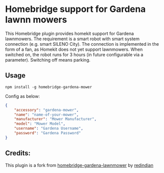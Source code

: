 # Homebridge support for Gardena lawnn mowers

This Homebridge plugin provides homekit support for Gardena lawnmowers. The requirement is a smart robot with smart system connection (e.g. smart SILENO City).
The connection is implemented in the form of a fan, as Homekit does not yet support lawnmowers. When switched on, the robot runs for 3 hours (in future configurable via a parameter). Switching off means parking.

## Usage

`npm install -g homebridge-gardena-mower`

Config as below:  
``` json
{  
	"accessory": "gardena-mower",  
	"name": "name-of-your-mower",  
	"manufacturer": "Mower Manufacturer",  
	"model": "Mower Model",  
	"username": "Gardena Username",
	"password": "Gardena Password"
}  
```

## Credits:
This plugin is a fork from [homebridge-gardena-lawnmower](https://github.com/redindian/homebridge-gardena-lawnmower) by [redindian](https://github.com/redindian)
